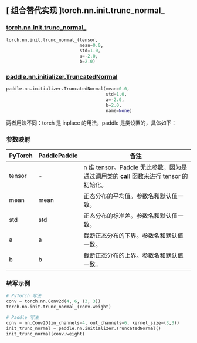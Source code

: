 ## [ 组合替代实现 ]torch.nn.init.trunc_normal_

### [torch.nn.init.trunc_normal_](https://pytorch.org/docs/stable/nn.init.html#torch.nn.init.trunc_normal_)

```python
torch.nn.init.trunc_normal_(tensor,
                            mean=0.0,
                            std=1.0,
                            a=-2.0,
                            b=2.0)
```

### [paddle.nn.initializer.TruncatedNormal](https://www.paddlepaddle.org.cn/documentation/docs/zh/api/paddle/nn/initializer/TruncatedNormal_cn.html)

```python
paddle.nn.initializer.TruncatedNormal(mean=0.0,
                                      std=1.0,
                                      a=-2.0,
                                      b=2.0,
                                      name=None)
```

两者用法不同：torch 是 inplace 的用法，paddle 是类设置的，具体如下：

### 参数映射

| PyTorch       | PaddlePaddle | 备注                                                   |
| ------------- | ------------ | ------------------------------------------------------ |
| tensor        | -          | n 维 tensor。Paddle 无此参数，因为是通过调用类的 __call__ 函数来进行 tensor 的初始化。    |
| mean          |  mean          | 正态分布的平均值。参数名和默认值一致。               |
| std           |  std         | 正态分布的标准差。参数名和默认值一致。               |
| a           |  a         | 截断正态分布的下界。参数名和默认值一致。               |
| b           |  b         | 截断正态分布的上界。参数名和默认值一致。               |

### 转写示例
```python
# PyTorch 写法
conv = torch.nn.Conv2d(4, 6, (3, 3))
torch.nn.init.trunc_normal_(conv.weight)

# Paddle 写法
conv = nn.Conv2D(in_channels=4, out_channels=6, kernel_size=(3,3))
init_trunc_normal = paddle.nn.initializer.TruncatedNormal()
init_trunc_normal(conv.weight)
```
